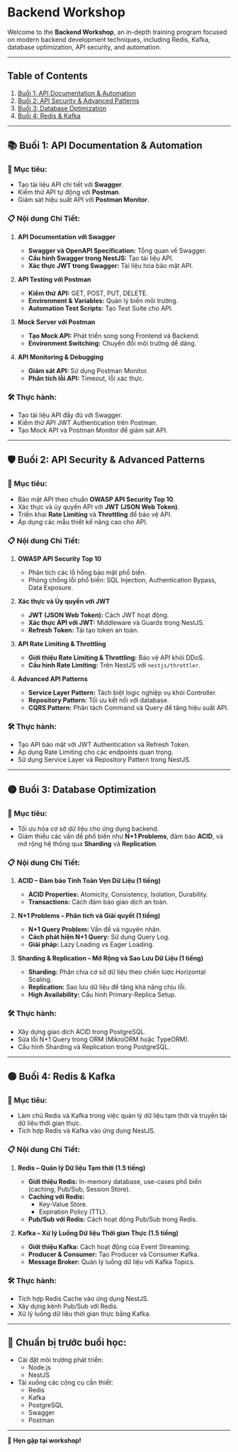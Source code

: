 # Backend Workshop

Welcome to the **Backend Workshop**, an in-depth training program focused on modern backend development techniques, including Redis, Kafka, database optimization, API security, and automation.

---

## Table of Contents

1. [Buổi 1: API Documentation & Automation](#buổi-1-api-documentation--automation)
2. [Buổi 2: API Security & Advanced Patterns](#buổi-2-api-security--advanced-patterns)
3. [Buổi 3: Database Optimization](#buổi-3-database-optimization)
4. [Buổi 4: Redis & Kafka](#buổi-4-redis--kafka)

---

## 📚 Buổi 1: API Documentation & Automation

### 🎯 Mục tiêu:
- Tạo tài liệu API chi tiết với **Swagger**.
- Kiểm thử API tự động với **Postman**.
- Giám sát hiệu suất API với **Postman Monitor**.

### 📋 Nội dung Chi Tiết:

1. **API Documentation với Swagger**
   - **Swagger và OpenAPI Specification:** Tổng quan về Swagger.
   - **Cấu hình Swagger trong NestJS:** Tạo tài liệu API.
   - **Xác thực JWT trong Swagger:** Tài liệu hóa bảo mật API.

2. **API Testing với Postman**
   - **Kiểm thử API:** GET, POST, PUT, DELETE.
   - **Environment & Variables:** Quản lý biến môi trường.
   - **Automation Test Scripts:** Tạo Test Suite cho API.

3. **Mock Server với Postman**
   - **Tạo Mock API:** Phát triển song song Frontend và Backend.
   - **Environment Switching:** Chuyển đổi môi trường dễ dàng.

4. **API Monitoring & Debugging**
   - **Giám sát API:** Sử dụng Postman Monitor.
   - **Phân tích lỗi API:** Timeout, lỗi xác thực.

### 🛠️ Thực hành:
- Tạo tài liệu API đầy đủ với Swagger.
- Kiểm thử API JWT Authentication trên Postman.
- Tạo Mock API và Postman Monitor để giám sát API.

---

## 🛡️ Buổi 2: API Security & Advanced Patterns

### 🎯 Mục tiêu:
- Bảo mật API theo chuẩn **OWASP API Security Top 10**.
- Xác thực và ủy quyền API với **JWT (JSON Web Token)**.
- Triển khai **Rate Limiting** và **Throttling** để bảo vệ API.
- Áp dụng các mẫu thiết kế nâng cao cho API.

### 📋 Nội dung Chi Tiết:

1. **OWASP API Security Top 10**
   - Phân tích các lỗ hổng bảo mật phổ biến.
   - Phòng chống lỗi phổ biến: SQL Injection, Authentication Bypass, Data Exposure.

2. **Xác thực và Ủy quyền với JWT**
   - **JWT (JSON Web Token):** Cách JWT hoạt động.
   - **Xác thực API với JWT:** Middleware và Guards trong NestJS.
   - **Refresh Token:** Tái tạo token an toàn.

3. **API Rate Limiting & Throttling**
   - **Giới thiệu Rate Limiting & Throttling:** Bảo vệ API khỏi DDoS.
   - **Cấu hình Rate Limiting:** Trên NestJS với `nestjs/throttler`.

4. **Advanced API Patterns**
   - **Service Layer Pattern:** Tách biệt logic nghiệp vụ khỏi Controller.
   - **Repository Pattern:** Tối ưu kết nối với database.
   - **CQRS Pattern:** Phân tách Command và Query để tăng hiệu suất API.

### 🛠️ Thực hành:
- Tạo API bảo mật với JWT Authentication và Refresh Token.
- Áp dụng Rate Limiting cho các endpoints quan trọng.
- Sử dụng Service Layer và Repository Pattern trong NestJS.

---

## 🟡 Buổi 3: Database Optimization

### 🎯 Mục tiêu:
- Tối ưu hóa cơ sở dữ liệu cho ứng dụng backend.
- Giảm thiểu các vấn đề phổ biến như **N+1 Problems**, đảm bảo **ACID**, và mở rộng hệ thống qua **Sharding** và **Replication**.

### 📋 Nội dung Chi Tiết:

1. **ACID – Đảm bảo Tính Toàn Vẹn Dữ Liệu (1 tiếng)**
   - **ACID Properties:** Atomicity, Consistency, Isolation, Durability.
   - **Transactions:** Cách đảm bảo giao dịch an toàn.

2. **N+1 Problems – Phân tích và Giải quyết (1 tiếng)**
   - **N+1 Query Problem:** Vấn đề và nguyên nhân.
   - **Cách phát hiện N+1 Query:** Sử dụng Query Log.
   - **Giải pháp:** Lazy Loading vs Eager Loading.

3. **Sharding & Replication – Mở Rộng và Sao Lưu Dữ Liệu (1 tiếng)**
   - **Sharding:** Phân chia cơ sở dữ liệu theo chiến lược Horizontal Scaling.
   - **Replication:** Sao lưu dữ liệu để tăng khả năng chịu lỗi.
   - **High Availability:** Cấu hình Primary-Replica Setup.

### 🛠️ Thực hành:
- Xây dựng giao dịch ACID trong PostgreSQL.
- Sửa lỗi N+1 Query trong ORM (MikroORM hoặc TypeORM).
- Cấu hình Sharding và Replication trong PostgreSQL.

---

## 🟢 Buổi 4: Redis & Kafka

### 🎯 Mục tiêu:
- Làm chủ Redis và Kafka trong việc quản lý dữ liệu tạm thời và truyền tải dữ liệu thời gian thực.
- Tích hợp Redis và Kafka vào ứng dụng NestJS.

### 📋 Nội dung Chi Tiết:

1. **Redis – Quản lý Dữ liệu Tạm thời (1.5 tiếng)**
   - **Giới thiệu Redis:** In-memory database, use-cases phổ biến (caching, Pub/Sub, Session Store).
   - **Caching với Redis:**
     - Key-Value Store.
     - Expiration Policy (TTL).
   - **Pub/Sub với Redis:** Cách hoạt động Pub/Sub trong Redis.

2. **Kafka – Xử lý Luồng Dữ liệu Thời gian Thực (1.5 tiếng)**
   - **Giới thiệu Kafka:** Cách hoạt động của Event Streaming.
   - **Producer & Consumer:** Tạo Producer và Consumer Kafka.
   - **Message Broker:** Quản lý luồng dữ liệu với Kafka Topics.

### 🛠️ Thực hành:
- Tích hợp Redis Cache vào ứng dụng NestJS.
- Xây dựng kênh Pub/Sub với Redis.
- Xử lý luồng dữ liệu thời gian thực bằng Kafka.

---

## 📌 Chuẩn bị trước buổi học:
- Cài đặt môi trường phát triển:
  - Node.js
  - NestJS
- Tải xuống các công cụ cần thiết:
  - Redis
  - Kafka
  - PostgreSQL
  - Swagger
  - Postman

---

🎉 **Hẹn gặp tại workshop!**